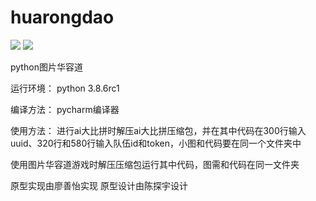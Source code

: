# huarongdao 
[![](https://img.shields.io/static/v1?label=build&message=passing&color=<COLOR>)](https://img.shields.io/endpoint?url=<URL>&style<STYLE>)
[![](https://img.shields.io/static/v1?label=language&message=python&color=<COLOR>)](https://img.shields.io/endpoint?url=<URL>&style<STYLE>)

python图片华容道

运行环境：
  python 3.8.6rc1
  
编译方法：
  pycharm编译器

使用方法：
  进行ai大比拼时解压ai大比拼压缩包，并在其中代码在300行输入uuid、320行和580行输入队伍id和token，小图和代码要在同一个文件夹中

使用图片华容道游戏时解压压缩包运行其中代码，图需和代码在同一文件夹

原型实现由廖善怡实现
原型设计由陈探宇设计
